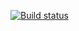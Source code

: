 [![Build status](https://ci.appveyor.com/api/projects/status/1ins7u469do2uu59?svg=true)](https://ci.appveyor.com/project/by4enkova/api-ci-hw)
